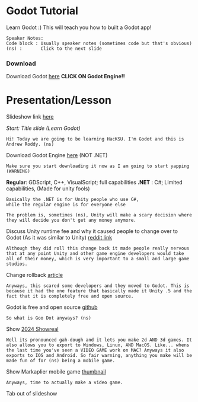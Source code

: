 # Godot Tutorial
Learn Godot :) This will teach you how to built a Godot app!

```
Speaker Notes:
Code block : Usually speaker notes (sometimes code but that's obvious)
(ns) :       Click to the next slide
```

### Download
Download Godot [here](https://godotengine.org/download/windows/)
**CLICK ON Godot Engine!!**

# Presentation/Lesson
Slideshow link [here](https://docs.google.com/presentation/d/1D-0J9SxASCg1v7ZVO4I4esNTt8rLHmEKl5QYFr4FwRY/edit?usp=sharing)

*Start: Title slide (Learn Godot)*
```
Hi! Today we are going to be learning HacKSU. I'm Godot and this is Andrew Roddy. (ns)
```
Download Godot Engine [here](https://godotengine.org/download/windows/) (NOT .NET)

```
Make sure you start downloading it now as I am going to start yapping (WARNING)
```

**Regular**: GDScript, C++, VisualScript; full capabilities
**.NET**     : C#; Limited capabilities, (Made for unity fools)

```
Basically the .NET is for Unity people who use C#,
while the regular engine is for everyone else
```


```
The problem is, sometimes (ns), Unity will make a scary decision where they will decide you don't get any money anymore.
```
Discuss Unity runtime fee and why it caused people to change over to Godot (As it was similar to Unity) [reddit link](https://www.reddit.com/r/Unity3D/comments/16he67l/so_i_did_some_math_on_the_unity_runtime_fee_and/)

```
Although they did roll this change back it made people really nervous that at any point Unity and other game engine developers would take all of their money, which is very important to a small and large game studios.
```
Change rollback [article](https://unity.com/blog/unity-is-canceling-the-runtime-fee)

```
Anyways, this scared some developers and they moved to Godot. This is because it had the one feature that basically made it Unity .5 and the fact that it is completely free and open source.
```
Godot is free and open source [github](https://github.com/godotengine/godot)

```
So what is Goo Dot anyways? (ns)
```
Show [2024 Showreal](https://www.youtube.com/watch?v=n1Lon_Q2T18)

```
Well its pronounced gah-dough and it lets you make 2d AND 3d games. It also allows you to export to Windows, Linux, AND MacOS. Like... whens the last time you've seen a VIDEO GAME work on MAC? Anyways it also exports to IOS and Android. So fair warning, anything you make will be made fun of for (ns) being a mobile game.
```
Show Markaplier mobile game [thumbnail](https://i.ytimg.com/vi/4B3Wnoz5SJE/maxresdefault.jpg)

```
Anyways, time to actually make a video game.
```
Tab out of slideshow